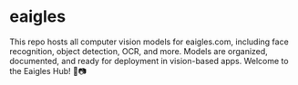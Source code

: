 # eaigles
This repo hosts all computer vision models for eaigles.com, including face recognition, object detection, OCR, and more. Models are organized, documented, and ready for deployment in vision-based apps. Welcome to the Eaigles Hub! 🦅📷
